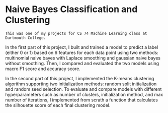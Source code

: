 # Naive Bayes Classification and Clustering
`This was one of my projects for CS 74 Machine Learning class at Dartmouth College.`

In the first part of this project, I built and trained a model to predict a label (either 0 or 1) based on 6 features for each data point using two methods: multinomial naive bayes with Laplace smoothing and gaussian naive bayes without smoothing. Then, I compared and evaluated the two models using macro F1 score and accuracy score.

In the second part of this project, I implemented the K-means clustering algorithm supporting two initialization methods: random split initialization and random seed selection. To evaluate and compare models with different hyperparameters such as number of clusters, initialization method, and max number of iterations, I implemented from scrath a function that calculates the silhouette score of each final clustering model.
